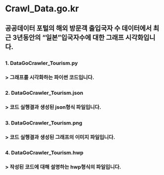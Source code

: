 # Crawl_Data.go.kr
## 공공데이터 포털의 해외 방문객 출입국자 수 데이터에서 최근 3년동안의 “일본”입국자수에 대한 그래프 시각화입니다.
##
### 1. DataGoCrawler_Tourism.py
### > 그래프를 시각화하는 파이썬 코드입니다.
##
### 2. DataGoCrawler_Tourism.json
### > 코드 실행결과 생성된 json형식 파일입니다.
##
### 3. DataGoCrawler_Tourism.png
### > 코드 실행결과 생성된 그래프의 이미지 파일입니다.
##
### 4. DataGoCrawler_Tourism.hwp
### > 작성된 코드에 대해 설명하는 hwp형식의 파일입니다.
